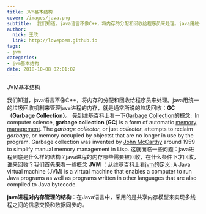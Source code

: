 ```yaml
---
title: JVM基本结构
cover: /images/java.png
subtitle:  我们知道，java语言不像C++，将内存的分配和回收给程序员来处理。java用统一的垃圾回收机制来管理java进程的内存，就是通常所说的垃圾回收：GC（Garbage Collection）
author: 
  nick: 王欣
  link: http://lovepoem.github.io
tags: 
- jvm
categories: 
- jvm基本结构
date: 2018-10-08 02:01:02      
---
```


JVM基本结构

​    我们知道，java语言不像C++，将内存的分配和回收给程序员来处理。java用统一的垃圾回收机制来管理java进程的内存，就是通常所说的垃圾回收：**GC（Garbage Collection）**。
先到维基百科上看一下[Garbage Collection](https://en.wikipedia.org/wiki/Garbage_collection_(computer_science))的概念:
​      In computer science, **garbage collection** (**GC**) is a form of automatic [memory management](https://en.wikipedia.org/wiki/Memory_management). The *garbage collector*, or just *collector*, attempts to reclaim *garbage*, or memory occupied by objectst that are no longer in use by the program. Garbage collection was invented by [John McCarthy](https://en.wikipedia.org/wiki/John_McCarthy_(computer_scientist)) around 1959 to simplify manual memory management in Lisp.
​     这就面临一些问题：java进程到底是什么样的结构？java进程的内存哪些需要被回收，在什么条件下才回收，谁来回收？我们首先来看一些概念
**JVM** ：从维基百科上看[jvm的定义](https://en.wikipedia.org/wiki/Java_virtual_machine):
   A Java virtual machine (JVM) is a virtual machine that enables a computer to run Java programs as well as programs written in other languages that are also compiled to Java bytecode.         

**java进程对内存管理的结构**：在Java语言中，采用的是共享内存模型来实现多线程之间的信息交换和数据同步的。 

   

​    

  